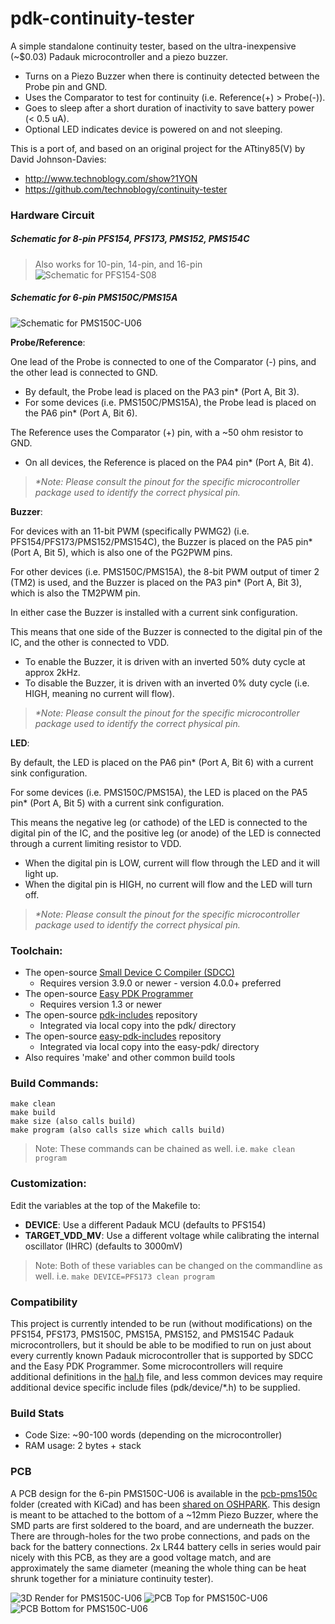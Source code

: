 # pdk-continuity-tester
A simple standalone continuity tester, based on the ultra-inexpensive (~$0.03) Padauk microcontroller and a piezo buzzer.
- Turns on a Piezo Buzzer when there is continuity detected between the Probe pin and GND.
- Uses the Comparator to test for continuity (i.e. Reference(+) > Probe(-)).
- Goes to sleep after a short duration of inactivity to save battery power (< 0.5 uA).
- Optional LED indicates device is powered on and not sleeping.

This is a port of, and based on an original project for the ATtiny85(V) by David Johnson-Davies:
- http://www.technoblogy.com/show?1YON
- https://github.com/technoblogy/continuity-tester

### Hardware Circuit

##### Schematic for 8-pin PFS154, PFS173, PMS152, PMS154C
> Also works for 10-pin, 14-pin, and 16-pin
![Schematic for PFS154-S08](https://github.com/serisman/pdk-continuity-tester/blob/master/img/Schematic-S08.png?raw=true)

##### Schematic for 6-pin PMS150C/PMS15A
![Schematic for PMS150C-U06](https://github.com/serisman/pdk-continuity-tester/blob/master/img/PMS150C-U06/Schematic.png?raw=true)

**Probe/Reference**:

One lead of the Probe is connected to one of the Comparator (-) pins, and the other lead is connected to GND. 
- By default, the Probe lead is placed on the PA3 pin* (Port A, Bit 3).
- For some devices (i.e. PMS150C/PMS15A), the Probe lead is placed on the PA6 pin* (Port A, Bit 6).

The Reference uses the Comparator (+) pin, with a ~50 ohm resistor to GND.
- On all devices, the Reference is placed on the PA4 pin* (Port A, Bit 4). 
 
>_*Note: Please consult the pinout for the specific microcontroller package used to identify the correct physical pin._

**Buzzer**:

For devices with an 11-bit PWM (specifically PWMG2) (i.e. PFS154/PFS173/PMS152/PMS154C), the Buzzer is placed on the PA5 pin* (Port A, Bit 5), which is also one of the PG2PWM pins.

For other devices (i.e. PMS150C/PMS15A), the 8-bit PWM output of timer 2 (TM2) is used, and the Buzzer is placed on the PA3 pin* (Port A, Bit 3), which is also the TM2PWM pin.

In either case the Buzzer is installed with a current sink configuration.

This means that one side of the Buzzer is connected to the digital pin of the IC, and the other is connected to VDD.
- To enable the Buzzer, it is driven with an inverted 50% duty cycle at approx 2kHz.
- To disable the Buzzer, it is driven with an inverted 0% duty cycle (i.e. HIGH, meaning no current will flow).

>_*Note: Please consult the pinout for the specific microcontroller package used to identify the correct physical pin._

**LED**:

By default, the LED is placed on the PA6 pin* (Port A, Bit 6) with a current sink configuration.

For some devices (i.e. PMS150C/PMS15A), the LED is placed on the PA5 pin* (Port A, Bit 5) with a current sink configuration.

This means the negative leg (or cathode) of the LED is connected to the digital pin of the IC, and the positive leg (or anode) of the LED is connected through a current limiting resistor to VDD.
- When the digital pin is LOW, current will flow through the LED and it will light up.
- When the digital pin is HIGH, no current will flow and the LED will turn off.

>_*Note: Please consult the pinout for the specific microcontroller package used to identify the correct physical pin._

### Toolchain:
- The open-source [Small Device C Compiler (SDCC)](http://sdcc.sourceforge.net/)
  - Requires version 3.9.0 or newer - version 4.0.0+ preferred
- The open-source [Easy PDK Programmer](https://github.com/free-pdk/easy-pdk-programmer-software)
  - Requires version 1.3 or newer
- The open-source [pdk-includes](https://github.com/free-pdk/pdk-includes) repository
  - Integrated via local copy into the pdk/ directory
- The open-source [easy-pdk-includes](https://github.com/free-pdk/easy-pdk-includes) repository
  - Integrated via local copy into the easy-pdk/ directory
- Also requires 'make' and other common build tools

### Build Commands:
```
make clean
make build
make size (also calls build)
make program (also calls size which calls build)
```
> Note: These commands can be chained as well.  i.e. `make clean program`

### Customization:
Edit the variables at the top of the Makefile to:
- **DEVICE**: Use a different Padauk MCU (defaults to PFS154)
- **TARGET_VDD_MV**: Use a different voltage while calibrating the internal oscillator (IHRC) (defaults to 3000mV)

> Note: Both of these variables can be changed on the commandline as well.  i.e. `make DEVICE=PFS173 clean program` 

### Compatibility
This project is currently intended to be run (without modifications) on the PFS154, PFS173, PMS150C, PMS15A, PMS152, and PMS154C Padauk microcontrollers,
but it should be able to be modified to run on just about every currently known Padauk microcontroller that is supported by SDCC and the Easy PDK Programmer.
Some microcontrollers will require additional definitions in the [hal.h](hal.h) file,
and less common devices may require additional device specific include files (pdk/device/*.h) to be supplied.

### Build Stats
- Code Size: ~90-100 words (depending on the microcontroller)
- RAM usage: 2 bytes + stack

### PCB

A PCB design for the 6-pin PMS150C-U06 is available in the [pcb-pms150c](pcb-pms150c/) folder (created with KiCad) and has been [shared on OSHPARK](https://oshpark.com/shared_projects/XcWQiX7z).
This design is meant to be attached to the bottom of a ~12mm Piezo Buzzer, where the SMD parts are first soldered to the board, and are underneath the buzzer.
There are through-holes for the two probe connections, and pads on the back for the battery connections.
2x LR44 battery cells in series would pair nicely with this PCB, as they are a good voltage match, and are approximately the same diameter (meaning the whole thing can be heat shrunk together for a miniature continuity tester).

![3D Render for PMS150C-U06](https://github.com/serisman/pdk-continuity-tester/blob/master/img/PMS150C-U06/3D%20Profile%20-%20Top.png?raw=true)
![PCB Top for PMS150C-U06](https://github.com/serisman/pdk-continuity-tester/blob/master/img/PMS150C-U06/PCB%20-%20Top.png?raw=true)
![PCB Bottom for PMS150C-U06](https://github.com/serisman/pdk-continuity-tester/blob/master/img/PMS150C-U06/PCB%20-%20Bottom.png?raw=true)
